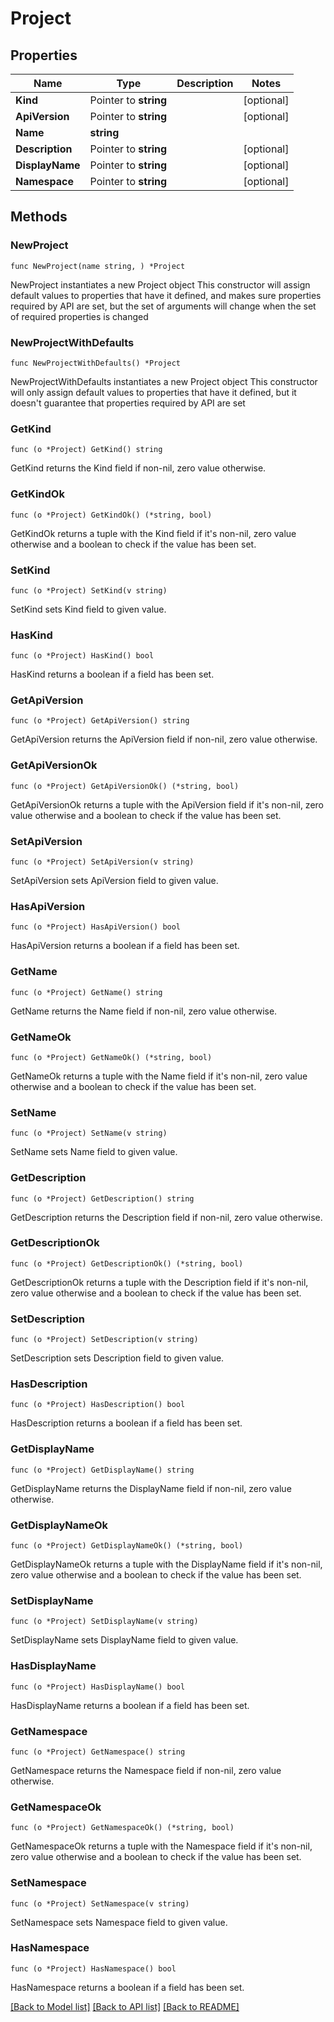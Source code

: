 # Project

## Properties

Name | Type | Description | Notes
------------ | ------------- | ------------- | -------------
**Kind** | Pointer to **string** |  | [optional] 
**ApiVersion** | Pointer to **string** |  | [optional] 
**Name** | **string** |  | 
**Description** | Pointer to **string** |  | [optional] 
**DisplayName** | Pointer to **string** |  | [optional] 
**Namespace** | Pointer to **string** |  | [optional] 

## Methods

### NewProject

`func NewProject(name string, ) *Project`

NewProject instantiates a new Project object
This constructor will assign default values to properties that have it defined,
and makes sure properties required by API are set, but the set of arguments
will change when the set of required properties is changed

### NewProjectWithDefaults

`func NewProjectWithDefaults() *Project`

NewProjectWithDefaults instantiates a new Project object
This constructor will only assign default values to properties that have it defined,
but it doesn't guarantee that properties required by API are set

### GetKind

`func (o *Project) GetKind() string`

GetKind returns the Kind field if non-nil, zero value otherwise.

### GetKindOk

`func (o *Project) GetKindOk() (*string, bool)`

GetKindOk returns a tuple with the Kind field if it's non-nil, zero value otherwise
and a boolean to check if the value has been set.

### SetKind

`func (o *Project) SetKind(v string)`

SetKind sets Kind field to given value.

### HasKind

`func (o *Project) HasKind() bool`

HasKind returns a boolean if a field has been set.

### GetApiVersion

`func (o *Project) GetApiVersion() string`

GetApiVersion returns the ApiVersion field if non-nil, zero value otherwise.

### GetApiVersionOk

`func (o *Project) GetApiVersionOk() (*string, bool)`

GetApiVersionOk returns a tuple with the ApiVersion field if it's non-nil, zero value otherwise
and a boolean to check if the value has been set.

### SetApiVersion

`func (o *Project) SetApiVersion(v string)`

SetApiVersion sets ApiVersion field to given value.

### HasApiVersion

`func (o *Project) HasApiVersion() bool`

HasApiVersion returns a boolean if a field has been set.

### GetName

`func (o *Project) GetName() string`

GetName returns the Name field if non-nil, zero value otherwise.

### GetNameOk

`func (o *Project) GetNameOk() (*string, bool)`

GetNameOk returns a tuple with the Name field if it's non-nil, zero value otherwise
and a boolean to check if the value has been set.

### SetName

`func (o *Project) SetName(v string)`

SetName sets Name field to given value.


### GetDescription

`func (o *Project) GetDescription() string`

GetDescription returns the Description field if non-nil, zero value otherwise.

### GetDescriptionOk

`func (o *Project) GetDescriptionOk() (*string, bool)`

GetDescriptionOk returns a tuple with the Description field if it's non-nil, zero value otherwise
and a boolean to check if the value has been set.

### SetDescription

`func (o *Project) SetDescription(v string)`

SetDescription sets Description field to given value.

### HasDescription

`func (o *Project) HasDescription() bool`

HasDescription returns a boolean if a field has been set.

### GetDisplayName

`func (o *Project) GetDisplayName() string`

GetDisplayName returns the DisplayName field if non-nil, zero value otherwise.

### GetDisplayNameOk

`func (o *Project) GetDisplayNameOk() (*string, bool)`

GetDisplayNameOk returns a tuple with the DisplayName field if it's non-nil, zero value otherwise
and a boolean to check if the value has been set.

### SetDisplayName

`func (o *Project) SetDisplayName(v string)`

SetDisplayName sets DisplayName field to given value.

### HasDisplayName

`func (o *Project) HasDisplayName() bool`

HasDisplayName returns a boolean if a field has been set.

### GetNamespace

`func (o *Project) GetNamespace() string`

GetNamespace returns the Namespace field if non-nil, zero value otherwise.

### GetNamespaceOk

`func (o *Project) GetNamespaceOk() (*string, bool)`

GetNamespaceOk returns a tuple with the Namespace field if it's non-nil, zero value otherwise
and a boolean to check if the value has been set.

### SetNamespace

`func (o *Project) SetNamespace(v string)`

SetNamespace sets Namespace field to given value.

### HasNamespace

`func (o *Project) HasNamespace() bool`

HasNamespace returns a boolean if a field has been set.


[[Back to Model list]](../README.md#documentation-for-models) [[Back to API list]](../README.md#documentation-for-api-endpoints) [[Back to README]](../README.md)


